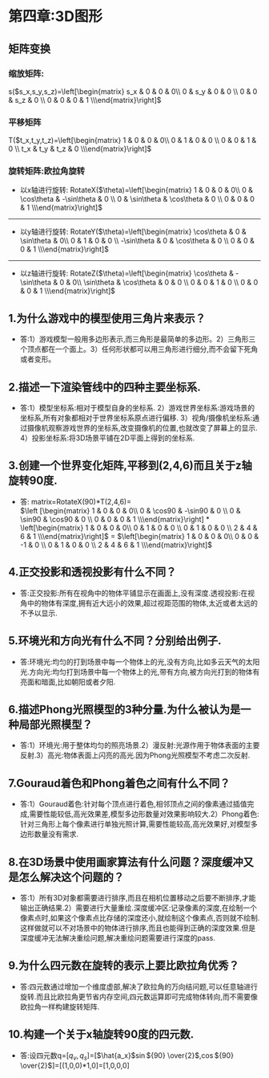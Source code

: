 # 第四章:3D图形
## 矩阵变换
### 缩放矩阵:
s($s_x,s_y,s_z)=\left[\begin{matrix}
s_x & 0 & 0 & 0\\
0 & s_y & 0 & 0 \\
0 & 0 & s_z & 0 \\
0 & 0 & 0 & 1
\\\end{matrix}\right]$
### 平移矩阵
T($t_x,t_y,t_z)=\left[\begin{matrix}
1 & 0 & 0 & 0\\
0 & 1 & 0 & 0 \\
0 & 0 & 1 & 0 \\
t_x & t_y & t_z & 0
\\\end{matrix}\right]$
### 旋转矩阵:欧拉角旋转
- 以x轴进行旋转:
RotateX($\theta)=\left[\begin{matrix}
1 & 0 & 0 & 0\\
0 & \cos\theta & -\sin\theta & 0 \\
0 & \sin\theta & \cos\theta & 0 \\
0 & 0 & 0 & 1
\\\end{matrix}\right]$
----
- 以y轴进行旋转:
RotateY($\theta)=\left[\begin{matrix}
\cos\theta & 0 & \sin\theta & 0\\
0 & 1 & 0 & 0 \\
-\sin\theta & 0 & \cos\theta & 0 \\
0 & 0 & 0 & 1
\\\end{matrix}\right]$
----
- 以z轴进行旋转:
RotateZ($\theta)=\left[\begin{matrix}
\cos\theta & -\sin\theta & 0 & 0\\
\sin\theta & \cos\theta & 0 & 0 \\
0 & 0 & 1 & 0 \\
0 & 0 & 0 & 1
\\\end{matrix}\right]$
## 1.为什么游戏中的模型使用三角片来表示？
- 答:1）游戏模型一般用多边形表示,而三角形是最简单的多边形。2）三角形三个顶点都在一个面上。3）任何形状都可以用三角形进行细分,而不会留下死角或者变形。
## 2.描述一下渲染管线中的四种主要坐标系.
- 答:1）模型坐标系:相对于模型自身的坐标系. 2）游戏世界坐标系:游戏场景的坐标系,所有对象都相对于世界坐标系原点进行偏移. 3）视角/摄像机坐标系:通过摄像机观察游戏世界的坐标系,改变摄像机的位置,也就改变了屏幕上的显示. 4）投影坐标系:将3D场景平铺在2D平面上得到的坐标系.
## 3.创建一个世界变化矩阵,平移到(2,4,6)而且关于z轴旋转90度.
- 答:
matrix=RotateX(90)*T(2,4,6)=<br>
$\left [\begin{matrix}
1 & 0 & 0 & 0\\
0 & \cos90 & -\sin90 & 0 \\
0 & \sin90 & \cos90 & 0 \\
0 & 0 & 0 & 1
\\\end{matrix}\right] *  \left[\begin{matrix}
1 & 0 & 0 & 0\\
0 & 1 & 0 & 0 \\
0 & 1 & 0 & 0 \\
2 & 4 & 6 & 1
\\\end{matrix}\right]$
=
$\left[\begin{matrix}
1 & 0 & 0 & 0\\
0 & 0 & -1 & 0 \\
0 & 1 & 0 & 0 \\
2 & 4 & 6 & 1
\\\end{matrix}\right]$
## 4.正交投影和透视投影有什么不同？
- 答:正交投影:所有在视角中的物体平铺显示在画面上,没有深度.透视投影:在视角中的物体有深度,拥有近大远小的效果,超过视距范围的物体,太近或者太远的不予以显示.
## 5.环境光和方向光有什么不同？分别给出例子.
- 答:环境光:均匀的打到场景中每一个物体上的光,没有方向,比如多云天气的太阳光.方向光:均匀打到场景中每一个物体上的光,带有方向,被方向光打到的物体有亮面和暗面,比如朝阳或者夕阳.
## 6.描述Phong光照模型的3种分量.为什么被认为是一种局部光照模型？
- 答:1）环境光:用于整体均匀的照亮场景.2）漫反射:光源作用于物体表面的主要反射.3）高光:物体表面上闪亮的高光.因为Phong光照模型不考虑二次反射.
## 7.Gouraud着色和Phong着色之间有什么不同？
- 答:1）Gouraud着色:针对每个顶点进行着色,相邻顶点之间的像素通过插值完成,需要性能较低,高光效果差,模型多边形数量对效果影响较大.2）Phong着色:针对三角形上每个像素进行单独光照计算,需要性能较高,高光效果好,对模型多边形数量没有需求.
## 8.在3D场景中使用画家算法有什么问题？深度缓冲又是怎么解决这个问题的？
- 答:1）所有3D对象都需要进行排序,而且在相机位置移动之后要不断排序,才能输出正确结果.2）需要进行大量重绘.深度缓冲区:记录像素的深度,在绘制一个像素点时,如果这个像素点比存储的深度还小,就绘制这个像素点,否则就不绘制.这样做就可以不对场景中的物体进行排序,而且也能得到正确的深度效果.但是深度缓冲无法解决重绘问题,解决重绘问题需要进行深度的pass.
## 9.为什么四元数在旋转的表示上要比欧拉角优秀？
- 答:四元数通过增加一个维度虚部,解决了欧拉角的万向结问题,可以任意轴进行旋转.而且比欧拉角更节省内存空间,四元数运算即可完成物体转向,而不需要像欧拉角一样构建旋转矩阵.
## 10.构建一个关于x轴旋转90度的四元数.
- 答:设四元数q=[$q_v,q_s$]=[$\hat{a_x}$$\sin$${90} \over{2}$,$\cos$${90} \over{2}$]=[(1,0,0)*1,0]=[1,0,0,0]
